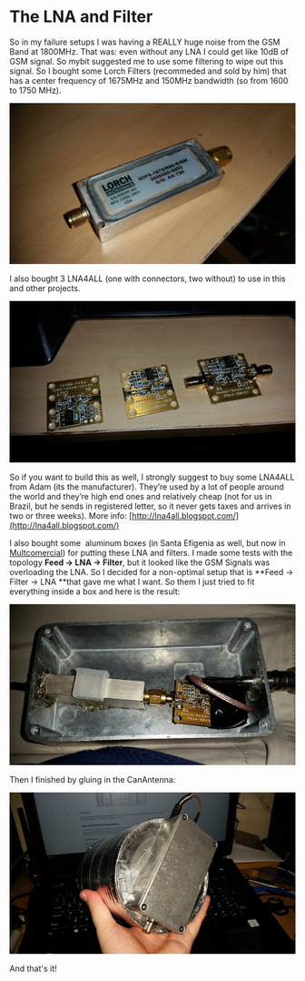 # The LNA and Filter

So in my failure setups I was having a REALLY huge noise from the GSM Band at 1800MHz. That was: even without any LNA I could get like 10dB of GSM signal. So mybit suggested me to use some filtering to wipe out this signal. So I bought some Lorch Filters \(recommeded and sold by him\) that has a center frequency of 1675MHz and 150MHz bandwidth \(so from 1600 to 1750 MHz\).

![](/assets/30414447265_b5267bc07a_z.jpg)

I also bought 3 LNA4ALL \(one with connectors, two without\) to use in this and other projects.

![](/assets/30328132191_2f6efce701_z.jpg)

So if you want to build this as well, I strongly suggest to buy some LNA4ALL from Adam \(its the manufacturer\). They’re used by a lot of people around the world and they’re high end ones and relatively cheap \(not for us in Brazil, but he sends in registered letter, so it never gets taxes and arrives in two or three weeks\). More info: [http://lna4all.blogspot.com/](http://lna4all.blogspot.com/)

I also bought some  aluminum boxes \(in Santa Efigenia as well, but now in [Multcomercial](http://loja.multcomercial.com.br/)\) for putting these LNA and filters. I made some tests with the topology **Feed -&gt; LNA -&gt; Filter**, but it looked like the GSM Signals was overloading the LNA. So I decided for a non-optimal setup that is **Feed -&gt; Filter -&gt; LNA **that gave me what I want. So them I just tried to fit everything inside a box and here is the result:

![](/assets/30328135831_df23530552_z.jpg)

Then I finished by gluing in the CanAntenna:

![](/assets/30328137581_895896ba9e_z.jpg)

And that's it!

